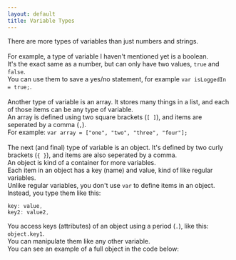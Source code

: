 ```yaml
---
layout: default
title: Variable Types
---
```


There are more types of variables than just numbers and strings.\
\
For example, a type of variable I haven't mentioned yet is a boolean.\
It's the exact same as a number, but can only have two values, `true` and `false`.\
You can use them to save a yes/no statement, for example `var isLoggedIn = true;`.\
\
Another type of variable is an array. It stores many things in a list, and each of those items can be any type of variable.\
An array is defined using two square brackets (`[ ]`), and items are seperated by a comma (`,`).\
For example: `var array = ["one", "two", "three", "four"];`\
\
The next (and final) type of variable is an object. It's defined by two curly brackets (`{ }`), and items are also seperated by a comma.\
An object is kind of a container for more variables.\
Each item in an object has a key (name) and value, kind of like regular variables.\
Unlike regular variables, you don't use `var` to define items in an object.\
Instead, you type them like this:
```javascript
key: value,
key2: value2,
```
You access keys (attributes) of an object using a period (`.`), like this: `object.key1`.\
You can manipulate them like any other variable.\
You can see an example of a full object in the code below: